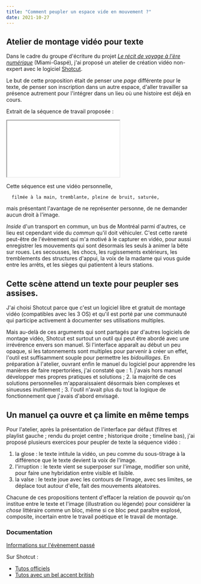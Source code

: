 ```yaml
---
title: "Comment peupler un espace vide en mouvement ?"
date: 2021-10-27
---
```


## Atelier de montage vidéo pour texte

Dans le cadre du groupe d'écriture du projet [*Le récit de voyage à l'ère numérique*](https://ecrituresnumeriques.ca/fr/Activites/Projets/2019/6/8/Le-recit-de-voyage-a-lere-numerique) (Miami-Gaspé), j'ai proposé un atelier de création vidéo non-expert avec le logiciel [Shotcut](https://shotcut.org/).

Le but de cette proposition était de penser une *page* différente pour le texte, de penser son inscription dans un autre espace, d'aller travailler sa présence autrement pour l'intégrer dans un lieu où une histoire est déjà en cours.

Extrait de la séquence de travail proposée : 

 <iframe src="/video/ExtraitAtelierSmall.mp4" title="description"></iframe> 

Cette séquence est une vidéo personnelle, 

      filmée à la main, tremblante, pleine de bruit, saturée, 

mais présentant l'avantage de ne représenter personne, de ne demander aucun droit à l'image. 

*Inside* d'un transport en commun, un bus de Montréal parmi d'autres, ce lieu est cependant vide du *commun* qu'il doit véhiculer. C'est cette rareté peut-être de l'évènement qui m'a motivé à le capturer en vidéo, pour aussi enregistrer les mouvements qui sont désormais les seuls à animer la bête sur roues. Les secousses, les chocs, les rugissements extérieurs, les tremblements des structures d'appui, la voix de la madame qui vous guide entre les arrêts, et les sièges qui patientent à leurs stations. 

## Cette scène attend un texte pour peupler ses assises. 

J'ai choisi Shotcut parce que c'est un logiciel libre et gratuit de montage vidéo (compatibles avec les 3 OS) et qu'il est porté par une communauté qui participe activement à documenter ses utilisations multiples. 

Mais au-delà de ces arguments qui sont partagés par d'autres logiciels de montage vidéo, Shotcut est surtout un outil qui peut être abordé avec une irrévérence envers son manuel. Si l'interface apparaît au début un peu opaque, si les tatonnements sont multiples pour parvenir à créer un effet, l'outil est suffisamment souple pour permettre les *bidouillages*. En préparation à l'atelier, ouvrant enfin le manuel du logiciel pour apprendre les manières de faire repertoriées, j'ai constaté que : 1. j'avais hors manuel développer mes propres pratiques et solutions ; 2. la majorité de ces solutions personnelles m'apparaissaient désormais bien complexes et sinueuses inutilement ; 3. l'outil n'avait plus du tout la logique de fonctionnement que j'avais d'abord envisagé.

## Un manuel ça ouvre et ça limite en même temps

Pour l'atelier, après la présentation de l'interface par défaut (filtres et playlist gauche ; rendu du projet centre ; historique droite ; timeline bas), j'ai proposé plusieurs exercices pour peupler de texte la séquence vidéo : 

1. la glose : le texte intitule la vidéo, un peu comme du sous-titrage à la différence que le texte devient la voix de l'image.
2. l'irruption : le texte vient se superposer sur l'image, modifier son unité, pour faire une hybridation entre visible et lisible. 
3. la valse : le texte joue avec les contours de l'image, avec ses limites, se déplace tout autour d'elle, fait des mouvements aléatoires.

Chacune de ces propositions tentent d'effacer la relation de pouvoir qu'on institue entre le texte et l'image (illustration ou légende) pour considérer la *chose* littéraire comme un bloc, même si ce bloc peut paraître explosé, composite, incertain entre le travail poétique et le travail de montage. 


### Documentation

 [Informations sur l'évènement passé](https://ecrituresnumeriques.ca/fr/Activites/Evenements/2021/10/27/Comment-peupler-un-espace-vide-en-mouvement--Atelier-de-montage-video-pour-texte)

Sur Shotcut : 

- [Tutos officiels](https://shotcut.org/tutorials/)
- [Tutos avec un bel accent british](https://www.youtube.com/channel/UCypMjN5Jms6mUN1OjsygVjw/videos)
